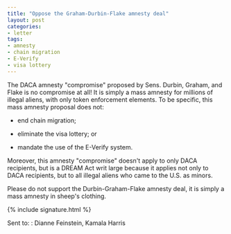 ```yaml
---
title: "Oppose the Graham-Durbin-Flake amnesty deal"
layout: post
categories:
- letter
tags:
- amnesty
- chain migration
- E-Verify
- visa lottery
---
```


The DACA amnesty "compromise" proposed by Sens. Durbin, Graham, and Flake is no compromise at all! It is simply a mass amnesty for millions of illegal aliens, with only token enforcement elements. To be specific, this mass amnesty proposal does not:

- end chain migration;

- eliminate the visa lottery; or

- mandate the use of the E-Verify system.

Moreover, this amnesty "compromise" doesn't apply to only DACA recipients, but is a DREAM Act writ large because it applies not only to DACA recipients, but to all illegal aliens who came to the U.S. as minors.

Please do not support the Durbin-Graham-Flake amnesty deal, it is simply a mass amnesty in sheep's clothing.

{% include signature.html %}

Sent to:
: Dianne Feinstein, Kamala Harris
